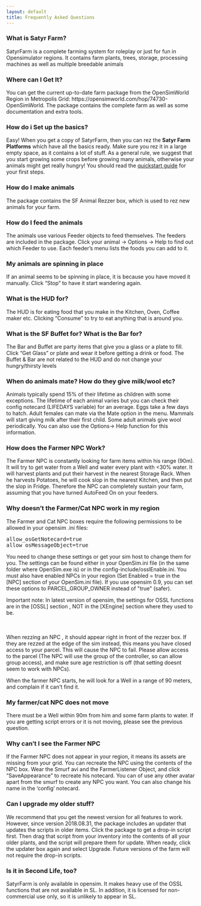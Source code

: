 ```yaml
---
layout: default
title: Frequently Asked Questions
---
```

<h3 id="what-is-satyr-farm">What is Satyr Farm?</h3>

SatyrFarm is a complete farming system for roleplay or just for fun in Opensimulator regions. It contains farm plants, trees, storage, processing machines as well as multiple breedable animals

<h3 id="where-can-i-get-it">Where can I Get It?</h3>
You can get the current up-to-date farm package from the OpenSimWorld Region in Metropolis Grid: https://opensimworld.com/hop/74730-OpenSimWorld. The package contains the complete farm as well as some documentation and extra tools.

<h3 id="how-do-i-set-up-the-basics">How do i Set up the basics?</h3>
Easy! When you get a copy of SatyrFarm, then you can rez the <b>Satyr Farm Platforms</b> which have all the basics ready. Make sure you rez it in a large empty space, as it contains a lot of stuff.  As a general rule, we suggest that you start growing some crops before growing many animals, otherwise your animals might get really hungry! You should read the <a href="/quickstart">quickstart guide</a> for your first steps.

<h3 id="how-do-i-make-animals">How do I make animals</h3>
The package contains the SF Animal Rezzer box, which is used to rez new animals for your farm.

<h3 id="how-do-i-feed-the-animals">How do I feed the animals</h3>
The animals use various Feeder objects to feed themselves. The feeders are included in the package. Click your animal -&gt; Options -&gt; Help to find out which Feeder to use. Each feeder’s menu lists the foods you can add to it.

<h3 id="my-animals-are-spinning-in-place">My animals are spinning in place</h3>
If an  animal seems to be spinning in place, it is because you have moved it manually. Click “Stop”  to  have it start wandering again.

<h3 id="what-is-the-hud-for">What is the HUD for?</h3>
The  HUD  is for eating food that you make in the Kitchen, Oven, Coffee maker etc. Clicking “Consume” to try to eat anything that is around you.

<h3 id="what-is-the-sf-buffet-for-what-is-the-bar-for">What is the SF Buffet for? What is the Bar for?</h3>
The Bar and Buffet are party items that give you a glass or a plate to fill. Click “Get Glass” or plate and wear it  before getting a drink or food. The Buffet &amp; Bar are not related to the HUD and do not change your hungry/thirsty levels

<h3 id="when-do-animals-mate-how-do-they-give-milkwool-etc">When do animals mate? How do they give milk/wool etc?</h3>
Animals typically spend 15% of their lifetime as children with some exceptions. The lifetime of each animal varies but you can check their config notecard (LIFEDAYS variable) for an average. Eggs take a few days to hatch. Adult females can mate via the Mate option in the menu. Mammals will start giving milk after their first child. Some adult animals give wool periodically. You can also use the Options-&gt; Help function for this information.

<h3 id="how-does-the-farmer-npc-work">How does the Farmer NPC Work?</h3>
The Farmer NPC is constantly looking for farm items within his range (90m). It will try to get water from a Well and water every plant with &lt;30% water. It will harvest plants and put their harvest in the nearest Storage Rack. When he harvests Potatoes, he will cook slop in the nearest Kitchen, and then put the slop in Fridge. Therefore the NPC can completely sustain your farm, assuming that you have turned AutoFeed On on your feeders.

<h3 id="why-doesnt-the-farmercat-npc-work-in-my-region">Why doesn’t the Farmer/Cat NPC work in my region</h3>
The Farmer and Cat NPC boxes require the following permissions to be allowed in your opensim .ini  files:
<pre>
allow_osGetNotecard=true
allow_osMessageObject=true
</pre>
You need to change these settings or get your sim host to change them for you. The settings can be found either in your OpenSim.ini file (in the same folder where OpenSim.exe is)  or in the config-include/osslEnable.ini. You must also have enabled NPCs in your region (Set Enabled = true in the [NPC] section of your OpenSim.ini file). If you use opensim 0.9, you can set these options to PARCEL_GROUP_OWNER instead of "true"  (safer).

Important note: In latest version of opensim, the settings for OSSL functions are in the [OSSL] section , NOT in the [XEngine] section where they used to be.

<br/><br/>
When rezzing an NPC , it should appear right in front of the rezzer box. If they are rezzed at the edge of the sim instead, this means you have closed access to your parcel. This will cause the NPC to fail. Please allow access to the parcel (The NPC will use the group of the controller, so can allow group access), and make sure age restriction is off (that setting doesnt seem to work with NPCs).

When the farmer NPC starts, he will look for a Well in a range of 90 meters, and complain if it can't find it. 

<h3 id="my-farmercat-npc-does-not-move">My farmer/cat NPC does not move</h3>
There must be a Well within 90m from him and some farm plants to water. If you are getting script errors or it is not moving, please see the previous question. 

<h3 id="why-cant-i-see-the-farmer-npc">Why can’t I see the Farmer NPC</h3>
If the Farmer NPC does not appear in your region, it means its assets are missing from your grid. You can recreate the NPC using the contents of the NPC box. Wear the Smurf avi and the FarmerListener Object, and click “SaveAppearance” to recreate his notecard. You can of use any other avatar apart from the smurf to create any NPC you want. You can also change his name in the ‘config’ notecard.

<h3 id="can-i-upgrade-my-older-stuff">Can I upgrade my older stuff?</h3>
We recommend that you get the newest version  for all features to work. However, since version 2018.08.31, the package includes an updater that updates the scripts in older items. Click the package to get a drop-in script first. Then drag that script from your inventory into the contents of all your older plants, and the script will prepare them for update. When ready, click the updater box again and select Upgrade. Future versions of the farm will not require the drop-in scripts.

<h3 id="is-it-in-second-life-too">Is it in Second Life, too?</h3>

SatyrFarm is only available in opensim. It makes heavy use of the OSSL functions that are not available in SL. In addition, it is licensed for non-commercial use only, so it is unlikely to appear in SL.
